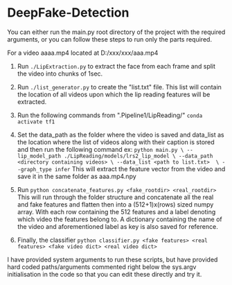 # DeepFake-Detection
You can either run the main.py root directory of the project with the required arguments, or you can follow these steps to run only the parts required.

For a video aaaa.mp4 located at D:/xxx/xxx/aaa.mp4

1. Run `./LipExtraction.py` to extract the face from each frame and split the video into chunks of 1sec.
2. Run `./list_generator.py` to create the "list.txt" file. This list will contain the location of all videos upon which the lip reading features will be extracted.
2. Run the following commands from ".Pipeline1/LipReading/"
`conda activate tf1`
3. Set the data_path as the folder where the video is saved and data_list as the location where the list of videos along with their caption is stored and then run the following command
ex:
`python main.py \
--lip_model_path ./LipReading/models/lrs2_lip_model \
--data_path <directory containing videos> \
--data_list <path to list.txt>  \
--graph_type infer`
This will extract the feature vector from the video and save it in the same folder as aaa.mp4.npy
3. Run 
`python concatenate_features.py <fake_rootdir> <real_rootdir>`
This will run through the folder structure and concatenate all the real and fake features and flatten then into a (512+1)x(rows) sized numpy array.
With each row containing the 512 features and a label denoting which video the features belong to.
A dictionary containing the name of the video and aforementioned label as key is also saved for reference.

4. Finally, the classifier
`python classifier.py <fake features> <real features> <fake video dict> <real video dict>`



I have provided system arguments to run these scripts, but have provided hard coded paths/arguments commented right below the sys.argv initialisation in the code so that you can edit these directly and try it.

